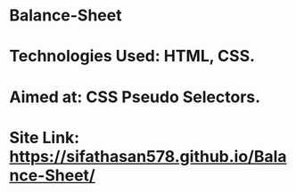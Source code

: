# Balance-Sheet
# Technologies Used: HTML, CSS. 
# Aimed at: CSS Pseudo Selectors. 
# Site Link: https://sifathasan578.github.io/Balance-Sheet/
